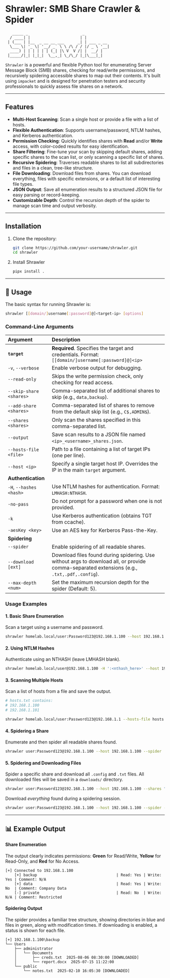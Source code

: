 # Shrawler: SMB Share Crawler & Spider

```
   _____ _                        _
  / ____| |                      | |
 | (___ | |__  _ __ __ ___      _| | ___ _ __
  \___ \| '_ \| '__/ _` \ \ /\ / / |/ _ \ '__|
  ____) | | | | | | (_| |\ V  V /| |  __/ |
 |_____/|_| |_|_|  \__,_| \_/\_/ |_|\___|_|
```

`Shrawler` is a powerful and flexible Python tool for enumerating Server Message Block (SMB) shares, checking for read/write permissions, and recursively spidering accessible shares to map out their contents. It's built using `impacket` and is designed for penetration testers and security professionals to quickly assess file shares on a network.

-----

## Features

  * **Multi-Host Scanning**: Scan a single host or provide a file with a list of hosts.
  * **Flexible Authentication**: Supports username/password, NTLM hashes, and Kerberos authentication.
  * **Permission Checking**: Quickly identifies shares with **Read** and/or **Write** access, with color-coded results for easy identification.
  * **Share Filtering**: Fine-tune your scan by skipping default shares, adding specific shares to the scan list, or only scanning a specific list of shares.
  * **Recursive Spidering**: Traverses readable shares to list all subdirectories and files in a clean, tree-like structure.
  * **File Downloading**: Download files from shares. You can download everything, files with specific extensions, or a default list of interesting file types.
  * **JSON Output**: Save all enumeration results to a structured JSON file for easy parsing or record-keeping.
  * **Customizable Depth**: Control the recursion depth of the spider to manage scan time and output verbosity.

-----

## Installation

1.  Clone the repository:

    ```bash
    git clone https://github.com/your-username/shrawler.git
    cd shrawler
    ```

2.  Install Shrawler

    ```bash
    pipx install .
    ```

-----

## 🚀 Usage

The basic syntax for running Shrawler is:

```bash
shrawler [[domain/]username[:password]@]<target-ip> [options]
```

### Command-Line Arguments

| Argument | Description |
| :--- | :--- |
| **`target`** | **Required**. Specifies the target and credentials. Format: `[[domain/]username[:password]@]<ip>` |
| `-v`, `--verbose` | Enable verbose output for debugging. |
| `--read-only` | Skips the write permission check, only checking for read access. |
| `--skip-share <shares>` | Comma-separated list of additional shares to skip (e.g., `data,backup`). |
| `--add-share <shares>` | Comma-separated list of shares to remove from the default skip list (e.g., `C$,ADMIN$`). |
| `--shares <shares>` | Only scan the shares specified in this comma-separated list. |
| `--output` | Save scan results to a JSON file named `<ip>_<username>_shares.json`. |
| `--hosts-file <file>` | Path to a file containing a list of target IPs (one per line). |
| `--host <ip>` | Specify a single target host IP. Overrides the IP in the main `target` argument. |
| **Authentication** | |
| `-H`, `--hashes <hash>` | Use NTLM hashes for authentication. Format: `LMHASH:NTHASH`. |
| `-no-pass` | Do not prompt for a password when one is not provided. |
| `-k` | Use Kerberos authentication (obtains TGT from ccache). |
| `-aesKey <key>` | Use an AES key for Kerberos Pass-the-Key. |
| **Spidering** | |
| `--spider` | Enable spidering of all readable shares. |
| `--download [ext]` | Download files found during spidering. Use without args to download all, or provide comma-separated extensions (e.g., `.txt,.pdf,.config`). |
| `--max-depth <num>` | Set the maximum recursion depth for the spider (Default: 5). |

### Usage Examples

#### **1. Basic Share Enumeration**

Scan a target using a username and password.

```bash
shrawler homelab.local/user:Password123@192.168.1.100 --host 192.168.1.100
```

#### **2. Using NTLM Hashes**

Authenticate using an NTHASH (leave LMHASH blank).

```bash
shrawler homelab.local/user@192.168.1.100 -H ':<nthash_here>' --host 192.168.1.100
```

#### **3. Scanning Multiple Hosts**

Scan a list of hosts from a file and save the output.

```bash
# hosts.txt contains:
# 192.168.1.100
# 192.168.1.101

shrawler homelab.local/user:Password123@192.168.1.1 --hosts-file hosts.txt --output
```

#### **4. Spidering a Share**

Enumerate and then spider all readable shares found.

```bash
shrawler user:Password123@192.168.1.100 --host 192.168.1.100 --spider
```

#### **5. Spidering and Downloading Files**

Spider a specific share and download all `.config` and `.txt` files. All downloaded files will be saved in a `downloads/` directory.

```bash
shrawler user:Password123@192.168.1.100 --host 192.168.1.100 --shares "backup" --spider --download ".config,.txt"
```

Download *everything* found during a spidering session.

```bash
shrawler user:Password123@192.168.1.100 --host 192.168.1.100 --spider --download
```

-----

## 📊 Example Output

#### **Share Enumeration**

The output clearly indicates permissions: **Green** for Read/Write, **Yellow** for Read-Only, and **Red** for No Access.

```
[+] Connected to 192.168.1.100
    [+] backup                                   | Read: Yes | Write: Yes | Comment: N/A
    [+] data                                     | Read: Yes | Write: No  | Comment: Company Data
    [-] private                                  | Read: No  | Write: N/A | Comment: Restricted
```

#### **Spidering Output**

The spider provides a familiar tree structure, showing directories in blue and files in green, along with modification times. If downloading is enabled, a status is shown for each file.

```
[+] 192.168.1.100\backup
└── Users
    ├── administrator
    │   └── Documents
    │       ├── creds.txt  2025-08-06 08:30:00 [DOWNLOADED]
    │       └── report.docx  2025-07-15 11:22:00
    └── public
        └── notes.txt  2025-02-10 16:05:30 [DOWNLOADED]
```
